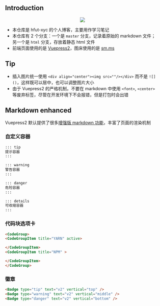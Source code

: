 ## Introduction
<div align="center">
    <a href="https://hfut-xyc.github.io" target="blank"> 
      <img src="https://badgen.net/badge/Github/HFUT-XYC/blue?icon=github&">
    </a>
</div>

- 本仓库是 hfut-xyc 的个人博客，主要用作学习笔记
- 本仓库有 2 个分支：一个是 `master` 分支，记录着原始的 markdown 文件；另一个是 `html` 分支，存放着静态 html 文件
- 前端页面使用的是 [Vuepress2](https://v2.vuepress.vuejs.org/)，图床使用的是 [sm.ms](https://sm.ms/)

## Tip
- 插入图片统一使用 `<div align="center"><img src=""/></div>` 而不是 `![]()`，这样既可以居中，也可以调整图片大小
- 由于 Vuepress2 的严格机制，不要在 markdown 中使用 `<font>`, `<center>` 等废弃标签，尽管在开发环境下不会报错，但是打包时会出错

## Markdown enhanced
Vuepress2 默认提供了很多[增强版 markdown 功能](https://v2.vuepress.vuejs.org/zh/reference/default-theme/components.html)，丰富了页面的渲染机制
### 自定义容器
```md
::: tip
提示容器
:::

::: warning
警告容器
:::

::: danger
危险容器
:::

::: details
可收缩容器
:::
```

### 代码块选项卡
```md
<CodeGroup>
<CodeGroupItem title="YARN" active>

</CodeGroupItem>
<CodeGroupItem title="NPM" >

</CodeGroupItem>
</CodeGroup>
```
### 徽章
```md
<Badge type="tip" text="v2" vertical="top" />
<Badge type="warning" text="v2" vertical="middle" />
<Badge type="danger" text="v2" vertical="bottom" />
```